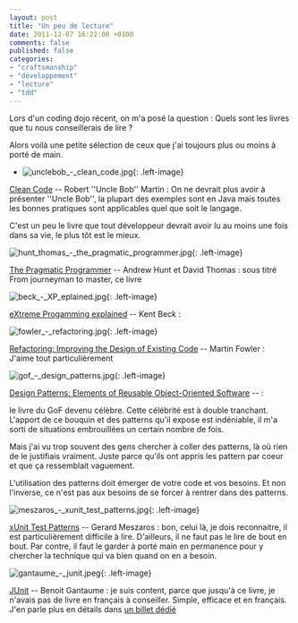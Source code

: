 ```yaml
---
layout: post
title: "Un peu de lecture"
date: 2011-12-07 16:22:00 +0100
comments: false
published: false
categories: 
- "craftsmanship"
- "développement"
- "lecture"
- "tdd"
---
```

Lors d'un coding dojo récent, on m'a posé la question : Quels sont les livres que tu nous conseillerais de lire ?

Alors voilà une petite sélection de ceux que j'ai toujours plus ou moins à porté de main.
<!-- more -->
* ![unclebob_-_clean_code.jpg](https://blog.crafting-labs.fr/images/couverture/.unclebob_-_clean_code_s.jpg){: .left-image}

[Clean Code](http://www.amazon.fr/gp/product/0132350882/ref=as_li_ss_tl?ie=UTF8&tag=monbloamoique-21&linkCode=as2&camp=1642&creative=19458&creativeASIN=0132350882) -- Robert ''Uncle Bob'' Martin : On ne devrait plus avoir à présenter ''Uncle Bob'', la plupart des exemples sont en Java mais toutes les bonnes pratiques sont applicables quel que soit le langage. 

C'est un peu le livre que tout développeur devrait avoir lu au moins une fois dans sa vie, le plus tôt est le mieux.







![hunt_thomas_-_the_pragmatic_programmer.jpg](https://blog.crafting-labs.fr/images/couverture/.hunt_thomas_-_the_pragmatic_programmer_s.jpg){: .left-image}

[The Pragmatic Programmer](http://www.amazon.fr/gp/product/020161622X/ref=as_li_ss_tl?ie=UTF8&tag=monbloamoique-21&linkCode=as2&camp=1642&creative=19458&creativeASIN=020161622X) -- Andrew Hunt et David Thomas : sous titré From journeyman to master, ce livre







































![beck_-_XP_eplained.jpg](https://blog.crafting-labs.fr/images/couverture/.beck_-_XP_eplained_s.jpg){: .left-image}

[eXtreme Progamming explained](http://rcm-fr.amazon.fr/e/cm?lt1=_blank&bc1=000000&IS2=1&bg1=FFFFFF&fc1=000000&lc1=0000FF&t=monbloamoique-21&o=8&p=8&l=as4&m=amazon&f=ifr&ref=ss_til&asins=0321278658) -- Kent Beck : 








































![fowler_-_refactoring.jpg](https://blog.crafting-labs.fr/images/couverture/.fowler_-_refactoring_s.jpg){: .left-image}

[Refactoring: Improving the Design of Existing Code](http://www.amazon.fr/gp/product/0201485672/ref=as_li_ss_tl?ie=UTF8&tag=monbloamoique-21&linkCode=as2&camp=1642&creative=19458&creativeASIN=0201485672) -- Martin Fowler : J'aime tout particulièrement 







































![gof_-_design_patterns.jpg](https://blog.crafting-labs.fr/images/couverture/.gof_-_design_patterns_s.jpg){: .left-image}

[Design Patterns: Elements of Reusable Object-Oriented Software](http://www.amazon.fr/gp/product/0201633612/ref=as_li_ss_tl?ie=UTF8&tag=monbloamoique-21&linkCode=as2&camp=1642&creative=19458&creativeASIN=0201633612) --  : 

le livre du GoF devenu célèbre. Cette célébrité est à double tranchant. L'apport de ce bouquin et des patterns qu'il expose est indéniable, il m'a sorti de situations embrouillées un certain nombre de fois. 

Mais j'ai vu trop souvent des gens chercher à coller des patterns, là où rien de le justifiais vraiment. Juste parce qu'ils ont appris les pattern par coeur et que ça ressemblait vaguement.

L'utilisation des patterns doit émerger de votre code et vos besoins. Et non l'inverse, ce n'est pas aux besoins de se forcer à rentrer dans des patterns.






































![meszaros_-_xunit_test_patterns.jpg](https://blog.crafting-labs.fr/images/couverture/.meszaros_-_xunit_test_patterns_s.jpg){: .left-image}

[xUnit Test Patterns](http://www.amazon.fr/gp/product/0131495054/ref=as_li_ss_tl?ie=UTF8&tag=monbloamoique-21&linkCode=as2&camp=1642&creative=19458&creativeASIN=0131495054) -- Gerard Meszaros : bon, celui là, je dois reconnaitre, il est particulièrement difficile à lire. D'ailleurs, il ne faut pas le lire de bout en bout. Par contre, il faut le garder à porté main en permanence pour y chercher la technique qui va bien quand on en a besoin.






































![gantaume_-_junit.jpeg](https://blog.crafting-labs.fr/images/couverture/.gantaume_-_junit_s.jpg){: .left-image}

[JUnit](http://www.amazon.fr/gp/product/2746060612/ref=as_li_ss_tl?ie=UTF8&tag=monbloamoique-21&linkCode=as2&camp=1642&creative=19458&creativeASIN=2746060612) -- Benoit Gantaume : je suis content, parce que jusqu'à ce livre, je n'avais pas de livre en français à conseiller. Simple, efficace et en français. J'en parle plus en détails dans [un billet dédié](/?post/2011/01/31/JUnit-Mise-en-oeuvre-pour-automatiser-les-tests-en-Java-Benoit-Gantaume)








































